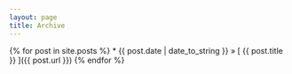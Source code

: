 ```yaml
---
layout: page
title: Archive
---
```


<div class="post">
{% for post in site.posts %}
  * {{ post.date | date_to_string }} &raquo; [ {{ post.title }} ]({{ post.url }})
{% endfor %}
</div>
